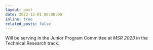 ```yaml
---
layout: post
date: 2022-12-01 00:00:00
inline: true
related_posts: false
---
```


Will be serving in the Junior Program Committee at *MSR 2023* in the Technical Research track. 